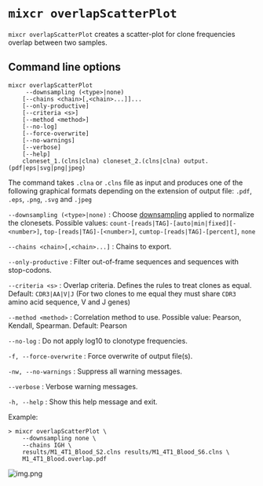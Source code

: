 # `mixcr overlapScatterPlot`

`mixcr overlapScatterPlot` creates a scatter-plot for clone frequencies overlap between two samples.


## Command line options

```
mixcr overlapScatterPlot 
     --downsampling (<type>|none) 
    [--chains <chain>[,<chain>...]]... 
    [--only-productive] 
    [--criteria <s>] 
    [--method <method>] 
    [--no-log] 
    [--force-overwrite] 
    [--no-warnings] 
    [--verbose] 
    [--help] 
    cloneset_1.(clns|clna) cloneset_2.(clns|clna) output.(pdf|eps|svg|png|jpeg)
```

The command takes `.clna` or `.clns` file as input and produces one of the following graphical formats depending on the extension of output file: `.pdf`, `.eps`, `.png`, `.svg` and `.jpeg`

`--downsampling (<type>|none)`
: Choose [downsampling](./mixcr-postanalysis.md#downsampling) applied to normalize the clonesets. Possible values: `count-[reads|TAG]-[auto|min|fixed][-<number>]`, `top-[reads|TAG]-[<number>]`, `cumtop-[reads|TAG]-[percent]`, `none`

`--chains <chain>[,<chain>...]`
: Chains to export.

`--only-productive`
: Filter out-of-frame sequences and sequences with stop-codons.

`--criteria <s>`
: Overlap criteria. Defines the rules to treat clones as equal. Default: `CDR3|AA|V|J` (For two clones to me equal they must share `CDR3` amino acid sequence, V and J genes)

`--method <method>`
: Correlation method to use. Possible value: Pearson, Kendall, Spearman. Default: Pearson

`--no-log`
: Do not apply log10 to clonotype frequencies.

`-f, --force-overwrite`
: Force overwrite of output file(s).

`-nw, --no-warnings`
: Suppress all warning messages.

`--verbose`
: Verbose warning messages.

`-h, --help`
: Show this help message and exit.

Example:

```shell
> mixcr overlapScatterPlot \
    --downsampling none \
    --chains IGH \
    results/M1_4T1_Blood_S2.clns results/M1_4T1_Blood_S6.clns \
    M1_4T1_Blood.overlap.pdf
```

![img.png](pics/mixcr-overlapScatterPlot.png)

